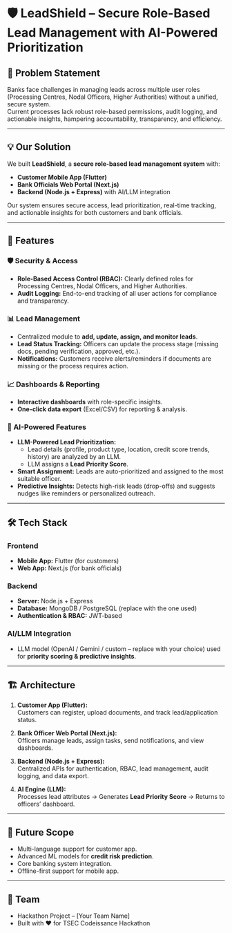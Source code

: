 # 🛡️ LeadShield – Secure Role-Based Lead Management with AI-Powered Prioritization

## 🚀 Problem Statement
Banks face challenges in managing leads across multiple user roles (Processing Centres, Nodal Officers, Higher Authorities) without a unified, secure system.  
Current processes lack robust role-based permissions, audit logging, and actionable insights, hampering accountability, transparency, and efficiency.  

---

## 💡 Our Solution
We built **LeadShield**, a **secure role-based lead management system** with:
- **Customer Mobile App (Flutter)**  
- **Bank Officials Web Portal (Next.js)**  
- **Backend (Node.js + Express)** with AI/LLM integration  

Our system ensures secure access, lead prioritization, real-time tracking, and actionable insights for both customers and bank officials.  

---

## 🔑 Features

### 🛡️ Security & Access
- **Role-Based Access Control (RBAC):** Clearly defined roles for Processing Centres, Nodal Officers, and Higher Authorities.  
- **Audit Logging:** End-to-end tracking of all user actions for compliance and transparency.  

### 📊 Lead Management
- Centralized module to **add, update, assign, and monitor leads**.  
- **Lead Status Tracking:** Officers can update the process stage (missing docs, pending verification, approved, etc.).  
- **Notifications:** Customers receive alerts/reminders if documents are missing or the process requires action.  

### 📈 Dashboards & Reporting
- **Interactive dashboards** with role-specific insights.  
- **One-click data export** (Excel/CSV) for reporting & analysis.  

### 🤖 AI-Powered Features
- **LLM-Powered Lead Prioritization:**  
  - Lead details (profile, product type, location, credit score trends, history) are analyzed by an LLM.  
  - LLM assigns a **Lead Priority Score**.  
- **Smart Assignment:** Leads are auto-prioritized and assigned to the most suitable officer.  
- **Predictive Insights:** Detects high-risk leads (drop-offs) and suggests nudges like reminders or personalized outreach.  

---

## 🛠️ Tech Stack

### Frontend
- **Mobile App:** Flutter (for customers)  
- **Web App:** Next.js (for bank officials)  

### Backend
- **Server:** Node.js + Express  
- **Database:** MongoDB / PostgreSQL (replace with the one used)  
- **Authentication & RBAC:** JWT-based  

### AI/LLM Integration
- LLM model (OpenAI / Gemini / custom – replace with your choice) used for **priority scoring & predictive insights**.  

---

## 🏗️ Architecture

1. **Customer App (Flutter):**  
   Customers can register, upload documents, and track lead/application status.  

2. **Bank Officer Web Portal (Next.js):**  
   Officers manage leads, assign tasks, send notifications, and view dashboards.  

3. **Backend (Node.js + Express):**  
   Centralized APIs for authentication, RBAC, lead management, audit logging, and data export.  

4. **AI Engine (LLM):**  
   Processes lead attributes → Generates **Lead Priority Score** → Returns to officers’ dashboard.  

---

## 🔮 Future Scope
- Multi-language support for customer app.  
- Advanced ML models for **credit risk prediction**.  
- Core banking system integration.  
- Offline-first support for mobile app.  

---

## 👥 Team
- Hackathon Project – [Your Team Name]  
- Built with ❤️ for TSEC Codeissance Hackathon  

